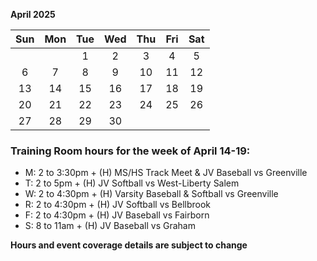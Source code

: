 **April 2025**

|Sun|Mon|Tue|Wed|Thu|Fri|Sat|
|:---:|:---:|:---:|:---:|:---:|:---:|:---:|
|   |   |1  |2  |3  |4  |5  |
|6  |7  |8  |9  |10 |11 |12 |
|13 |14 |15 |16 |17 |18 |19 |
|20 |21 |22 |23 |24 |25 |26 |
|27 |28 |29 |30 |   |   |   |


### Training Room hours for the week of April 14-19:

* M: 2 to 3:30pm + (H) MS/HS Track Meet & JV Baseball vs Greenville
* T: 2 to 5pm + (H) JV Softball vs West-Liberty Salem
* W: 2 to 4:30pm + (H) Varsity Baseball & Softball vs Greenville
* R: 2 to 4:30pm + (H) JV Softball vs Bellbrook
* F: 2 to 4:30pm + (H) JV Baseball vs Fairborn
* S: 8 to 11am + (H) JV Baseball vs Graham

**Hours and event coverage details are subject to change**
